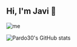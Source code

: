 ## Hi, I'm Javi 👋
![me](https://user-images.githubusercontent.com/73775032/116593124-0e11e200-a921-11eb-96d7-8017a68fbc42.png)
<!--![Top Langs](https://github-readme-stats.vercel.app/api/top-langs/?username=pardo30&layout=compact)-->
![Pardo30's GitHub stats](https://github-readme-stats.vercel.app/api?username=pardo30&show_icons=true&theme=dark=250x250)

<!--
**pardo30/pardo30** is a ✨ _special_ ✨ repository because its `README.md` (this file) appears on your GitHub profile.

Here are some ideas to get you started:

- 🔭 I’m currently working on ...
- 🌱 I’m currently learning ...
- 👯 I’m looking to collaborate on ...
- 🤔 I’m looking for help with ...
- 💬 Ask me about ...
- 📫 How to reach me: ...
- 😄 Pronouns: ...
- ⚡ Fun fact: ...
-->
